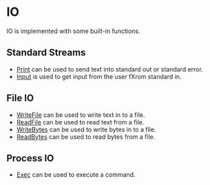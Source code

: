 # IO

IO is implemented with some built-in functions.

## Standard Streams
- [Print](./Print.md) can be used to send text into standard out or standard error.
- [Input](./input.md) is used to get input from the user fXrom standard in.

## File IO
- [WriteFile](./file.md) can be used to write text in to a file.
- [ReadFile](./file.md) can be used to read text from a file.
- [WriteBytes](./bytes.md) can be used to write bytes in to a file.
- [ReadBytes](./bytes.md) can be used to read bytes from a file.

## Process IO
- [Exec](./exec.md) can be used to execute a command.
